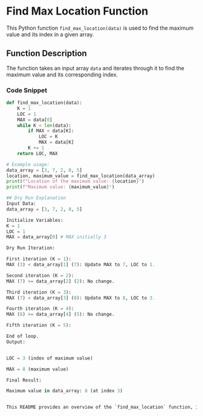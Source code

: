 # Find Max Location Function

This Python function `find_max_location(data)` is used to find the maximum value and its index in a given array.

## Function Description

The function takes an input array `data` and iterates through it to find the maximum value and its corresponding index.

### Code Snippet

```python
def find_max_location(data):
    K = 1
    LOC = 1
    MAX = data[0]
    while K < len(data):
        if MAX < data[K]:
            LOC = K
            MAX = data[K]
        K += 1
    return LOC, MAX

# Example usage:
data_array = [3, 7, 2, 8, 5]
location, maximum_value = find_max_location(data_array)
print(f"Location of the maximum value: {location}")
print(f"Maximum value: {maximum_value}")

## Dry Run Explanation
Input Data:
data_array = [3, 7, 2, 8, 5]

Initialize Variables:
K = 1
LOC = 1
MAX = data_array[0] # MAX initially 3

Dry Run Iteration:

First iteration (K = 1):
MAX (3) < data_array[1] (7): Update MAX to 7, LOC to 1.

Second iteration (K = 2):
MAX (7) >= data_array[2] (2): No change.

Third iteration (K = 3):
MAX (7) < data_array[3] (8): Update MAX to 8, LOC to 3.

Fourth iteration (K = 4):
MAX (8) >= data_array[4] (5): No change.

Fifth iteration (K = 5):

End of loop.
Output:


LOC = 3 (index of maximum value)

MAX = 8 (maximum value)

Final Result:

Maximum value in data_array: 8 (at index 3)


This README provides an overview of the `find_max_location` function, its code snippet, and a detailed dry run explanation demonstrating how the function works with example input data.
